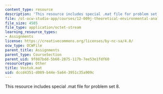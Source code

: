 ```yaml
---
content_type: resource
description: 'This resource includes special .mat file for problem set 8. '
file: /ol-ocw-studio-app/courses/12-009j-theoretical-environmental-analysis-spring-2015/dccd4351d089b44e5a643951c35a909c_Vostok.mat
file_size: 4585
file_type: application/octet-stream
learning_resource_types:
- Assignments
license: https://creativecommons.org/licenses/by-nc-sa/4.0/
ocw_type: OCWFile
parent_title: Assignments
parent_type: CourseSection
parent_uid: 9f087bdd-5b60-2875-117b-7ee53e1fdf60
resourcetype: Other
title: Vostok.mat
uid: dccd4351-d089-b44e-5a64-3951c35a909c
---
```

This resource includes special .mat file for problem set 8. 